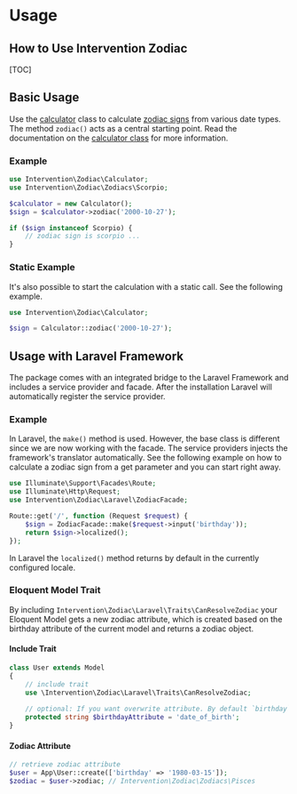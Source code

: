 # Usage
## How to Use Intervention Zodiac

[TOC]

## Basic Usage

Use the [calculator](/v5/api/calculator) class to calculate [zodiac
signs](/v5/api/zodiac) from various date types. The method `zodiac()` acts
as a central starting point. Read the documentation on the [calculator
class](/v5/api/calculator) for more information. 

### Example

```php
use Intervention\Zodiac\Calculator;
use Intervention\Zodiac\Zodiacs\Scorpio;

$calculator = new Calculator();
$sign = $calculator->zodiac('2000-10-27');

if ($sign instanceof Scorpio) {
    // zodiac sign is scorpio ...
}
```

### Static Example

It's also possible to start the calculation with a static call. See the
following example.

```php
use Intervention\Zodiac\Calculator;

$sign = Calculator::zodiac('2000-10-27');
```

## Usage with Laravel Framework

The package comes with an integrated bridge to the Laravel Framework and
includes a service provider and facade. After the installation Laravel will
automatically register the service provider.

### Example

In Laravel, the `make()` method is used. However, the base class is
different since we are now working with the facade. The service providers
injects the framework's translator automatically. See the following example on
how to calculate a zodiac sign from a get parameter and you can start right
away.

```php
use Illuminate\Support\Facades\Route;
use Illuminate\Http\Request;
use Intervention\Zodiac\Laravel\ZodiacFacade;

Route::get('/', function (Request $request) {
    $sign = ZodiacFacade::make($request->input('birthday'));
    return $sign->localized();
});
```

In Laravel the `localized()` method returns by default in the currently
configured locale.

### Eloquent Model Trait

By including `Intervention\Zodiac\Laravel\Traits\CanResolveZodiac` your
Eloquent Model gets a new zodiac attribute, which is created based on the
birthday attribute of the current model and returns a zodiac object.

#### Include Trait

```php
class User extends Model
{
    // include trait
    use \Intervention\Zodiac\Laravel\Traits\CanResolveZodiac;
    
    // optional: If you want overwrite attribute. By default `birthday`
    protected string $birthdayAttribute = 'date_of_birth';
}
```

#### Zodiac Attribute

```php
// retrieve zodiac attribute
$user = App\User::create(['birthday' => '1980-03-15']);
$zodiac = $user->zodiac; // Intervention\Zodiac\Zodiacs\Pisces
```
